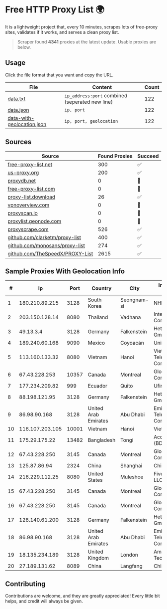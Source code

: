 
# Free HTTP Proxy List 🌍

It is a lightweight project that, every 10 minutes, scrapes lots of free-proxy sites, validates if it works, and serves a clean proxy list.


> Scraper found **4341** proxies at the latest update. Usable proxies are below.

## Usage

Click the file format that you want and copy the URL.


|File|Content|Count|
|----|-------|-----|
|[data.txt](https://raw.githubusercontent.com/themiralay/Proxy-List-World/master/data.txt)|`ip_address:port` combined (seperated new line)|122|
|[data.json](https://raw.githubusercontent.com/themiralay/Proxy-List-World/master/data.json)|`ip, port`|122|
|[data-with-geolocation.json](https://raw.githubusercontent.com/themiralay/Proxy-List-World/master/data-with-geolocation.json)|`ip, port, geolocation`|122|

## Sources

|Source|Found Proxies|Succeed|
|------|-------------|-------|
|[free-proxy-list.net](https://free-proxy-list.net)|300|✅|
|[us-proxy.org](https://www.us-proxy.org)|200|✅|
|[proxydb.net](http://proxydb.net)|0|🚫|
|[free-proxy-list.com](https://free-proxy-list.com/?page=&port=&type%5B%5D=http&type%5B%5D=https&up_time=0&search=Search)|0|🚫|
|[proxy-list.download](https://www.proxy-list.download/HTTP)|26|✅|
|[vpnoverview.com](https://vpnoverview.com/privacy/anonymous-browsing/free-proxy-servers)|0|🚫|
|[proxyscan.io](https://www.proxyscan.io)|0|🚫|
|[proxylist.geonode.com](https://proxylist.geonode.com/api/proxy-list?limit=300&page=1&sort_by=lastChecked&sort_type=desc&protocols=http,https)|0|🚫|
|[proxyscrape.com](https://api.proxyscrape.com/v2/?request=displayproxies&protocol=http&timeout=10000&country=all&ssl=all&anonymity=all)|526|✅|
|[github.com/clarketm/proxy-list](https://raw.githubusercontent.com/clarketm/proxy-list/master/proxy-list-raw.txt)|400|✅|
|[github.com/monosans/proxy-list](https://raw.githubusercontent.com/monosans/proxy-list/main/proxies/http.txt)|274|✅|
|[github.com/TheSpeedX/PROXY-List](https://raw.githubusercontent.com/TheSpeedX/PROXY-List/master/http.txt)|2615|✅|


## Sample Proxies With Geolocation Info

|#|Ip|Port|Country|City|Internet Service Provider|
|-|--|----|-------|----|-------------------------|
|1|180.210.89.215|3128|South Korea|Seongnam-si|NHNCLOUD|
|2|203.150.128.14|8080|Thailand|Vadhana|Internet Thailand Company Ltd|
|3|49.13.3.4|3128|Germany|Falkenstein|Hetzner Online GmbH|
|4|189.240.60.168|9090|Mexico|Coyoacán|Uninet S.A. de C.V.|
|5|113.160.133.32|8080|Vietnam|Hanoi|VietNam Post and Telecom Corporation|
|6|67.43.228.253|10357|Canada|Montreal|GloboTech Communications|
|7|177.234.209.82|999|Ecuador|Quito|Ufinet Panama S.A.|
|8|88.198.121.95|3128|Germany|Falkenstein|Hetzner Online GmbH|
|9|86.98.90.168|3128|United Arab Emirates|Abu Dhabi|Emirates Telecommunications Corporation|
|10|116.107.203.105|10001|Vietnam|Hanoi|Viettel Corporation|
|11|175.29.175.22|13482|Bangladesh|Tongi|Access Telecom (BD) Ltd|
|12|67.43.228.250|3145|Canada|Montreal|GloboTech Communications|
|13|125.87.86.94|2324|China|Shanghai|China Telecom|
|14|216.229.112.25|8080|United States|Muleshoe|Five Area Systems, LLC|
|15|67.43.228.250|3145|Canada|Montreal|GloboTech Communications|
|16|67.43.228.250|3145|Canada|Montreal|GloboTech Communications|
|17|128.140.61.200|3128|Germany|Falkenstein|Hetzner Online GmbH|
|18|86.98.90.168|3128|United Arab Emirates|Abu Dhabi|Emirates Telecommunications Corporation|
|19|18.135.234.189|3128|United Kingdom|London|Amazon Technologies Inc.|
|20|27.189.131.62|8089|China|Langfang|Chinanet|



## Contributing

Contributions are welcome, and they are greatly appreciated! Every
little bit helps, and credit will always be given.

